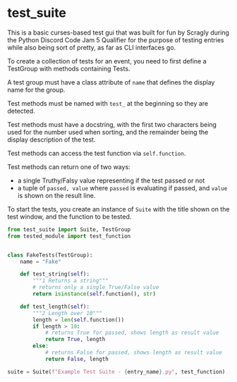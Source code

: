 # test_suite

This is a basic curses-based test gui that was built for fun by Scragly during the Python Discord Code Jam 5 Qualifier for the purpose of testing entries while also being sort of pretty, as far as CLI interfaces go.

To create a collection of tests for an event, you need to first define a TestGroup with methods containing Tests.

A test group must have a class attribute of `name` that defines the display name for the group.

Test methods must be named with `test_` at the beginning so they are detected.

Test methods must have a docstring, with the first two characters being used for the number used when sorting, and the remainder being the display description of the test.

Test methods can access the test function via `self.function`.

Test methods can return one of two ways:
 - a single Truthy/Falsy value representing if the test passed or not
 - a tuple of `passed, value` where `passed` is evaluating if passed, and `value` is shown on the result line.

To start the tests, you create an instance of `Suite` with the title shown on the test window, and the function to be tested.

```py
from test_suite import Suite, TestGroup
from tested_module import test_function


class FakeTests(TestGroup):
    name = "Fake"

    def test_string(self):
        """1 Returns a string"""
        # returns only a single True/False value
        return isinstance(self.function(), str)

    def test_length(self):
        """2 Length over 10"""
        length = len(self.function())
        if length > 10:
            # returns True for passed, shows length as result value
            return True, length
        else:
            # returns False for passed, shows length as result value
            return False, length

suite = Suite(f"Example Test Suite - {entry_name}.py", test_function)
```